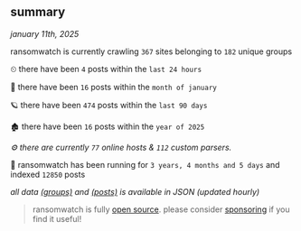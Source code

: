 
## summary
_january 11th, 2025_

ransomwatch is currently crawling `367` sites belonging to `182` unique groups

⏲ there have been `4` posts within the `last 24 hours`

🦈 there have been `16` posts within the `month of january`

🪐 there have been `474` posts within the `last 90 days`

🏚 there have been `16` posts within the `year of 2025`

_⚙️ there are currently `77` online hosts & `112` custom parsers._

🦕 ransomwatch has been running for `3 years, 4 months and 5 days` and indexed `12850` posts

_all data  [(groups)](http://https://dataleak.hopeless99.top//groups) and [(posts)](http://https://dataleak.hopeless99.top//posts) is available in JSON (updated hourly)_

> ransomwatch is fully [open source](https://github.com/joshhighet/ransomwatch#ransomwatch--). please consider [sponsoring](https://github.com/sponsors/joshhighet) if you find it useful!
